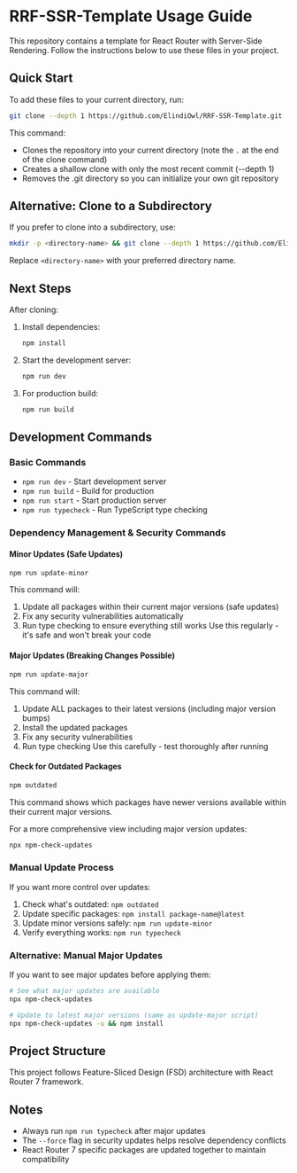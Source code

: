 # RRF-SSR-Template Usage Guide

This repository contains a template for React Router with Server-Side Rendering. Follow the instructions below to use
these files in your project.

## Quick Start

To add these files to your current directory, run:

```bash
git clone --depth 1 https://github.com/ElindiOwl/RRF-SSR-Template.git . && rm -rf .git
```

This command:

- Clones the repository into your current directory (note the `.` at the end of the clone command)
- Creates a shallow clone with only the most recent commit (--depth 1)
- Removes the .git directory so you can initialize your own git repository

## Alternative: Clone to a Subdirectory

If you prefer to clone into a subdirectory, use:

```bash
mkdir -p <directory-name> && git clone --depth 1 https://github.com/ElindiOwl/RRF-SSR-Template.git <directory-name> && rm -rf <directory-name>/.git
```

Replace `<directory-name>` with your preferred directory name.

## Next Steps

After cloning:

1. Install dependencies:
   ```bash
   npm install
   ```

2. Start the development server:
   ```bash
   npm run dev
   ```

3. For production build:
   ```bash
   npm run build
   ```

## Development Commands

### Basic Commands

- `npm run dev` - Start development server
- `npm run build` - Build for production
- `npm run start` - Start production server
- `npm run typecheck` - Run TypeScript type checking

### Dependency Management & Security Commands

#### Minor Updates (Safe Updates)
```bash
npm run update-minor
```
This command will:
1. Update all packages within their current major versions (safe updates)
2. Fix any security vulnerabilities automatically
3. Run type checking to ensure everything still works
   Use this regularly - it's safe and won't break your code

#### Major Updates (Breaking Changes Possible)
```bash
npm run update-major
```
This command will:
1. Update ALL packages to their latest versions (including major version bumps)
2. Install the updated packages
3. Fix any security vulnerabilities
4. Run type checking
   Use this carefully - test thoroughly after running

#### Check for Outdated Packages
```bash
npm outdated
```

This command shows which packages have newer versions available within their current major versions.

For a more comprehensive view including major version updates:

```bash
npx npm-check-updates
```

### Manual Update Process

If you want more control over updates:

1. Check what's outdated: `npm outdated`
2. Update specific packages: `npm install package-name@latest`
3. Update minor versions safely: `npm run update-minor`
4. Verify everything works: `npm run typecheck`

### Alternative: Manual Major Updates

If you want to see major updates before applying them:
```bash
# See what major updates are available
npx npm-check-updates

# Update to latest major versions (same as update-major script)
npx npm-check-updates -u && npm install
```

## Project Structure

This project follows Feature-Sliced Design (FSD) architecture with React Router 7 framework.

## Notes

- Always run `npm run typecheck` after major updates
- The `--force` flag in security updates helps resolve dependency conflicts
- React Router 7 specific packages are updated together to maintain compatibility

